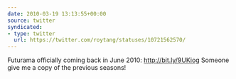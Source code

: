```yaml
---
date: 2010-03-19 13:13:55+00:00
source: twitter
syndicated:
- type: twitter
  url: https://twitter.com/roytang/statuses/10721562570/
---
```


Futurama officially coming back in June 2010: http://bit.ly/9UKiog Someone give me a copy of the previous seasons!